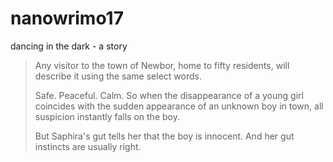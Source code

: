 # nanowrimo17
dancing in the dark - a story

> Any visitor to the town of Newbor, home to fifty residents, will describe it using the same select words.
> 
> Safe. Peaceful. Calm.
> So when the disappearance of a young girl coincides with the sudden appearance of an unknown boy in town, all suspicion instantly falls on the boy.
> 
> But Saphira's gut tells her that the boy is innocent.
> And her gut instincts are usually right.
